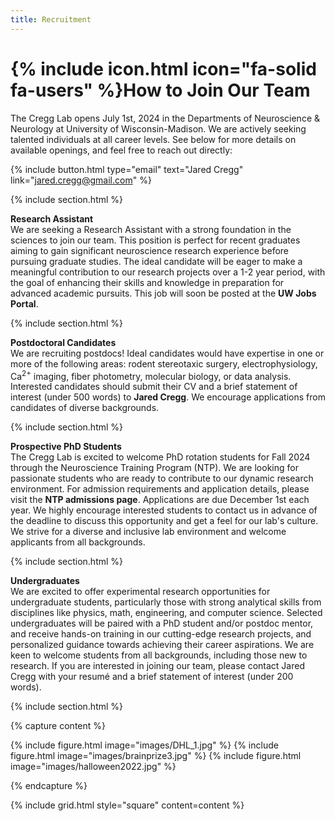 ```yaml
---
title: Recruitment
---
```


# {% include icon.html icon="fa-solid fa-users" %}How to Join Our Team

The Cregg Lab opens July 1st, 2024 in the Departments of Neuroscience & Neurology at University of Wisconsin-Madison. We are actively seeking talented individuals at all career levels. See below for more details on available openings, and feel free to reach out directly: 

{%
  include button.html
  type="email"
  text="Jared Cregg"
  link="jared.cregg@gmail.com"
%}

{% include section.html %}

**Research Assistant**<br>
We are seeking a Research Assistant with a strong foundation in the sciences to join our team. This position is perfect for recent graduates aiming to gain significant neuroscience research experience before pursuing graduate studies. The ideal candidate will be eager to make a meaningful contribution to our research projects over a 1-2 year period, with the goal of enhancing their skills and knowledge in preparation for advanced academic pursuits. This job will soon be posted at the <a href="https://jobs.wisc.edu/" style="text-decoration: none;"><strong>UW Jobs Portal</strong></a>.

{% include section.html %}

**Postdoctoral Candidates**<br>
We are recruiting postdocs! Ideal candidates would have expertise in one or more of the following areas: rodent stereotaxic surgery, electrophysiology, Ca<sup>2+</sup> imaging, fiber photometry, molecular biology, or data analysis. Interested candidates should submit their CV and a brief statement of interest (under 500 words) to <a href="mailto:jared.cregg@gmail.com" style="text-decoration: none;"><strong>Jared Cregg</strong></a>. We encourage applications from candidates of diverse backgrounds. 

{% include section.html %}

**Prospective PhD Students**<br>
The Cregg Lab is excited to welcome PhD rotation students for Fall 2024 through the Neuroscience Training Program (NTP). We are looking for passionate students who are ready to contribute to our dynamic research environment. For admission requirements and application details, please visit the <a href="https://ntp.neuroscience.wisc.edu/admissions/" style="text-decoration: none;"><strong>NTP admissions page</strong></a>. Applications are due December 1st each year. We highly encourage interested students to contact us in advance of the deadline to discuss this opportunity and get a feel for our lab's culture. We strive for a diverse and inclusive lab environment and welcome applicants from all backgrounds.

{% include section.html %}

**Undergraduates**<br>
We are excited to offer experimental research opportunities for undergraduate students, particularly those with strong analytical skills from disciplines like physics, math, engineering, and computer science. Selected undergraduates will be paired with a PhD student and/or postdoc mentor, and receive hands-on training in our cutting-edge research projects, and personalized guidance towards achieving their career aspirations. We are keen to welcome students from all backgrounds, including those new to research. If you are interested in joining our team, please contact Jared Cregg with your resumé and a brief statement of interest (under 200 words).


{% include section.html %}

{% capture content %}

{% include figure.html image="images/DHL_1.jpg" %}
{% include figure.html image="images/brainprize3.jpg" %}
{% include figure.html image="images/halloween2022.jpg" %}

{% endcapture %}

{% include grid.html style="square" content=content %}
